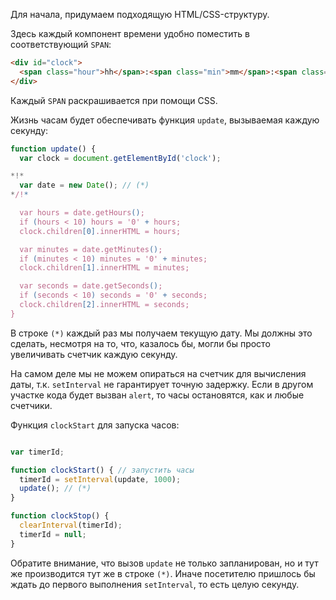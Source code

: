 Для начала, придумаем подходящую HTML/CSS-структуру.

Здесь каждый компонент времени удобно поместить в соответствующий `SPAN`:

```html
<div id="clock">
  <span class="hour">hh</span>:<span class="min">mm</span>:<span class="sec">ss</span>
</div>
```

Каждый `SPAN` раскрашивается при помощи CSS.

Жизнь часам будет обеспечивать функция `update`, вызываемая каждую секунду:

```js
function update() {
  var clock = document.getElementById('clock');

*!*
  var date = new Date(); // (*)
*/!*

  var hours = date.getHours();
  if (hours < 10) hours = '0' + hours;
  clock.children[0].innerHTML = hours;

  var minutes = date.getMinutes();
  if (minutes < 10) minutes = '0' + minutes;
  clock.children[1].innerHTML = minutes;

  var seconds = date.getSeconds();
  if (seconds < 10) seconds = '0' + seconds;
  clock.children[2].innerHTML = seconds;
}
```

В строке `(*)` каждый раз мы получаем текущую дату. Мы должны это сделать, несмотря на то, что, казалось бы, могли бы просто увеличивать счетчик каждую секунду.

На самом деле мы не можем опираться на счетчик для вычисления даты, т.к. `setInterval` не гарантирует точную задержку. Если в другом участке кода будет вызван `alert`, то часы остановятся, как и любые счетчики.

Функция `clockStart` для запуска часов:

```js

var timerId;

function clockStart() { // запустить часы
  timerId = setInterval(update, 1000);
  update(); // (*)
}

function clockStop() {
  clearInterval(timerId);
  timerId = null;
}
```

Обратите внимание, что вызов `update` не только запланирован, но и тут же производится тут же в строке `(*)`. Иначе посетителю пришлось бы ждать до первого выполнения `setInterval`, то есть целую секунду.

